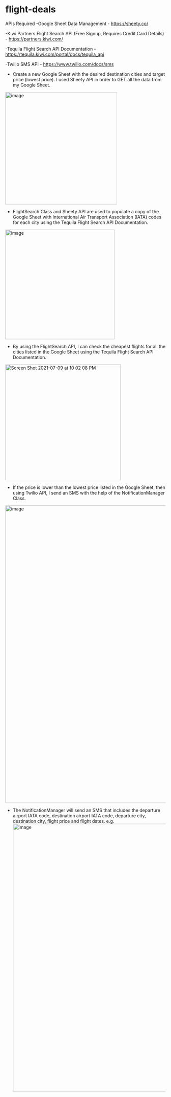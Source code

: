 # flight-deals
APIs Required
-Google Sheet Data Management - https://sheety.co/

-Kiwi Partners Flight Search API (Free Signup, Requires Credit Card Details) - https://partners.kiwi.com/

-Tequila Flight Search API Documentation - https://tequila.kiwi.com/portal/docs/tequila_api

-Twilio SMS API - https://www.twilio.com/docs/sms


- Create a new Google Sheet with the desired destination cities and target price (lowest price). I used Sheety API in order to GET 
  all the data from my Google Sheet.
<img width="351" alt="image" src="https://user-images.githubusercontent.com/80412098/125152667-fe71ff00-e102-11eb-8309-63a22681aac4.png">

- FlightSearch Class and Sheety API are used to populate a copy of the Google Sheet with International Air Transport Association (IATA) codes for each city using    the Tequila Flight Search API Documentation. 
<img width="343" alt="image" src="https://user-images.githubusercontent.com/80412098/125152457-82c38280-e101-11eb-9f49-5293ea21c27e.png">

- By using the FlightSearch API, I can check the cheapest flights for all the cities listed in the Google Sheet using the Tequila Flight Search API Documentation. 
<img width="362" alt="Screen Shot 2021-07-09 at 10 02 08 PM" src="https://user-images.githubusercontent.com/80412098/125152439-658eb400-e101-11eb-9711-663c15b5bd3c.png">

- If the price is lower than the lowest price listed in the Google Sheet, then using Twilio API, I send an SMS with the help of the NotificationManager Class.
<img width="931" alt="image" src="https://user-images.githubusercontent.com/80412098/125152697-27928f80-e103-11eb-819b-1c16e229c1f3.png">

- The NotificationManager will send an SMS that includes the departure airport IATA code, destination airport IATA code, departure city, destination city,
  flight price and flight dates. e.g.
  <img width="839" alt="image" src="https://user-images.githubusercontent.com/80412098/125152587-48a6b080-e102-11eb-8de8-4b7300fdc7b9.png">

